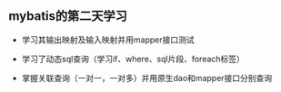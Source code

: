## mybatis的第二天学习

- 学习其输出映射及输入映射并用mapper接口测试

- 学习了动态sql查询（学习if、where、sql片段、foreach标签）  

- 掌握关联查询（一对一，一对多）并用原生dao和mapper接口分别查询
    
    
